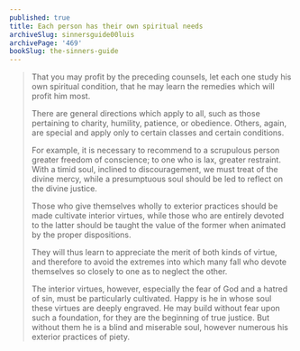 ```yaml
---
published: true
title: Each person has their own spiritual needs
archiveSlug: sinnersguide00luis
archivePage: '469'
bookSlug: the-sinners-guide
---
```


> That you may profit by the preceding counsels, let each one study his own spiritual condition, that he may learn the remedies which will profit him most.
> 
> There are general directions which apply to all, such as those pertaining to charity, humility, patience, or obedience. Others, again, are special and apply only to certain classes and certain conditions.
> 
> For example, it is necessary to recommend to a scrupulous person greater freedom of conscience; to one who is lax, greater restraint. With a timid soul, inclined to discouragement, we must treat of the divine mercy, while a presumptuous soul should be led to reflect on the divine justice.
> 
> Those who give themselves wholly to exterior practices should be made cultivate interior virtues, while those who are entirely devoted to the latter should be taught the value of the former when animated by the proper dispositions.
> 
> They will thus learn to appreciate the merit of both kinds of virtue, and therefore to avoid the extremes into which many fall who devote themselves so closely to one as to neglect the other.
> 
> The interior virtues, however, especially the fear of God and a hatred of sin, must be particularly cultivated. Happy is he in whose soul these virtues are deeply engraved. He may build without fear upon such a foundation, for they are the beginning of true justice. But without them he is a blind and miserable soul, however numerous his exterior practices of piety.

